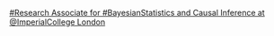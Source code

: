 [#Research Associate for #BayesianStatistics and Causal Inference at @ImperialCollege London](https://qi.tc/qi/111487)